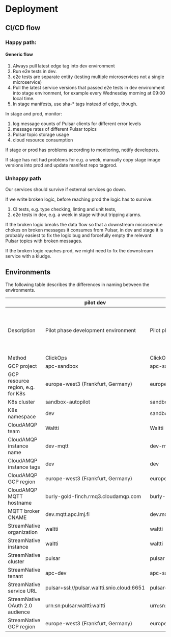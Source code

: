 # Deployment

## CI/CD flow

### Happy path:

#### Generic flow

1. Always pull latest edge tag into dev environment
2. Run e2e tests in dev.
3. e2e tests are separate entity (testing multiple microservices not a single microservice)
4. Pull the latest service versions that passed e2e tests in dev environment into stage environment, for example every Wednesday morning at 09:00 local time.
5. In stage manifests, use sha-\* tags instead of edge, though.

In stage and prod, monitor:

1. log message counts of Pulsar clients for different error levels
2. message rates of different Pulsar topics
3. Pulsar topic storage usage
4. cloud resource consumption

If stage or prod has problems according to monitoring, notify developers.

If stage has not had problems for e.g. a week, manually copy stage image versions into prod and update manifest repo tagprod.

### Unhappy path

Our services should survive if external services go down.

If we write broken logic, before reaching prod the logic has to survive:

1. CI tests, e.g. type checking, linting and unit tests,
2. e2e tests in dev, e.g. a week in stage without tripping alarms.

If the broken logic breaks the data flow so that a downstream microservice chokes on broken messages it consumes from Pulsar, in dev and stage it is probably easiest to fix the logic bug and forcefully empty the relevant Pulsar topics with broken messages.

If the broken logic reaches prod, we might need to fix the downstream service with a kludge.

## Environments

The following table describes the differences in naming between the environments.

|                                   | pilot dev                                  | pilot prod                                 | dev                                          | staging                                     | prod                                        | common                                                             |
| --------------------------------- | ------------------------------------------ | ------------------------------------------ | -------------------------------------------- | ------------------------------------------- | ------------------------------------------- | ------------------------------------------------------------------ |
| Description                       | Pilot phase development environment        | Pilot phase production environment         | Productization phase development environment | Productization phase staging environment    | Productization phase production environment | Common, shared things like DNS management for productization phase |
| Method                            | ClickOps                                   | ClickOps                                   | IaC                                          | IaC                                         | IaC                                         | IaC                                                                |
| GCP project                       | apc-sandbox                                | apc-sandbox                                | apc-sandbox                                  | apc-staging                                 |                                             | apc-sandbox                                                        |
| GCP resource region, e.g. for K8s | europe-west3 (Frankfurt, Germany)          | europe-west3 (Frankfurt, Germany)          | europe-west3 (Frankfurt, Germany)            | europe-west3 (Frankfurt, Germany)           |                                             | europe-west3 (Frankfurt, Germany)                                  |
| K8s cluster                       | sandbox-autopilot                          | sandbox-autopilot                          | prototype                                    | staging                                     |                                             | N/A                                                                |
| K8s namespace                     | dev                                        | sandbox                                    | dev                                          | staging                                     |                                             | N/A                                                                |
| CloudAMQP team                    | Waltti                                     | Waltti                                     | Waltti                                       | Waltti                                      |                                             | N/A                                                                |
| CloudAMQP instance name           | dev-mqtt                                   | dev-mqtt                                   | sandbox-mqtt                                 | staging-mqtt                                |                                             | N/A                                                                |
| CloudAMQP instance tags           | dev                                        | dev                                        | sandbox                                      | staging                                     |                                             | N/A                                                                |
| CloudAMQP GCP region              | europe-west3 (Frankfurt, Germany)          | europe-west3 (Frankfurt, Germany)          | europe-west3 (Frankfurt, Germany)            | europe-west3 (Frankfurt, Germany)           |                                             | N/A                                                                |
| CloudAMQP MQTT hostname           | burly-gold-finch.rmq3.cloudamqp.com        | burly-gold-finch.rmq3.cloudamqp.com        | lively-cobalt-wasp.rmq5.cloudamqp.com        | crisp-green-hippo.rmq2.cloudamqp.com        |                                             | N/A                                                                |
| MQTT broker CNAME                 | dev.mqtt.apc.lmj.fi                        | dev.mqtt.apc.lmj.fi                        | mqtt-dev.apc.waltti.fi                       | mqtt-staging.apc.waltti.fi                  |                                             | N/A                                                                |
| StreamNative organization         | waltti                                     | waltti                                     | waltti                                       | waltti                                      |                                             | N/A                                                                |
| StreamNative instance             | waltti                                     | waltti                                     | alpha                                        | beta                                        |                                             | N/A                                                                |
| StreamNative cluster              | pulsar                                     | pulsar                                     | sandbox                                      | staging                                     |                                             | N/A                                                                |
| StreamNative tenant               | apc-dev                                    | apc-sandbox                                | apc-sandbox                                  | apc-staging                                 |                                             | N/A                                                                |
| StreamNative service URL          | pulsar+ssl://pulsar.waltti.snio.cloud:6651 | pulsar+ssl://pulsar.waltti.snio.cloud:6651 | pulsar+ssl://sandbox.waltti.snio.cloud:6651  | pulsar+ssl://staging.waltti.snio.cloud:6651 |                                             | N/A                                                                |
| StreamNative OAuth 2.0 audience   | urn:sn:pulsar:waltti:waltti                | urn:sn:pulsar:waltti:waltti                | urn:sn:pulsar:waltti:alpha                   | urn:sn:pulsar:waltti:beta                   |                                             | N/A                                                                |
| StreamNative GCP region           | europe-west3 (Frankfurt, Germany)          | europe-west3 (Frankfurt, Germany)          | europe-west1 (St. Ghislain, Belgium)         | europe-west1 (St. Ghislain, Belgium)        |                                             | N/A                                                                |

